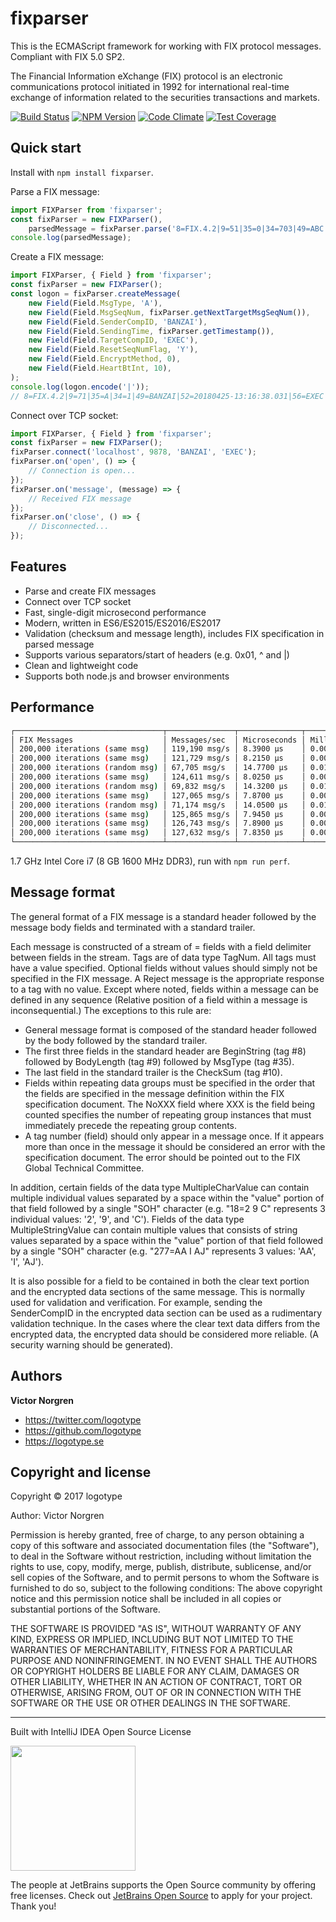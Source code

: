 # fixparser

This is the ECMAScript framework for working with FIX protocol messages. Compliant with FIX 5.0 SP2.

The Financial Information eXchange (FIX) protocol is an electronic communications protocol initiated in 1992 for international real-time exchange of information related to the securities transactions and markets.

[![Build Status](https://travis-ci.org/logotype/fixparser.svg?branch=master)](https://travis-ci.org/logotype/fixparser) [![NPM Version](https://badge.fury.io/js/fixparser.svg)](http://badge.fury.io/js/fixparser) [![Code Climate](https://codeclimate.com/github/logotype/fixparser/badges/gpa.svg)](https://codeclimate.com/github/logotype/fixparser) [![Test Coverage](https://codeclimate.com/github/logotype/fixparser/badges/coverage.svg)](https://codeclimate.com/github/logotype/fixparser/coverage)


Quick start
-----------

Install with `npm install fixparser`.

Parse a FIX message:

```javascript
import FIXParser from 'fixparser';
const fixParser = new FIXParser(),
    parsedMessage = fixParser.parse('8=FIX.4.2|9=51|35=0|34=703|49=ABC|52=20100130-10:53:40.830|56=XYZ|10=249|');
console.log(parsedMessage);
```

Create a FIX message:

```javascript
import FIXParser, { Field } from 'fixparser';
const fixParser = new FIXParser();
const logon = fixParser.createMessage(
    new Field(Field.MsgType, 'A'),
    new Field(Field.MsgSeqNum, fixParser.getNextTargetMsgSeqNum()),
    new Field(Field.SenderCompID, 'BANZAI'),
    new Field(Field.SendingTime, fixParser.getTimestamp()),
    new Field(Field.TargetCompID, 'EXEC'),
    new Field(Field.ResetSeqNumFlag, 'Y'),
    new Field(Field.EncryptMethod, 0),
    new Field(Field.HeartBtInt, 10),
);
console.log(logon.encode('|'));
// 8=FIX.4.2|9=71|35=A|34=1|49=BANZAI|52=20180425-13:16:38.031|56=EXEC|141=Y|98=0|108=10|10=207|
```

Connect over TCP socket:

```javascript
import FIXParser, { Field } from 'fixparser';
const fixParser = new FIXParser();
fixParser.connect('localhost', 9878, 'BANZAI', 'EXEC');
fixParser.on('open', () => {
    // Connection is open... 
});
fixParser.on('message', (message) => {
    // Received FIX message
});
fixParser.on('close', () => {
    // Disconnected...
});

```

Features
--------
+ Parse and create FIX messages
+ Connect over TCP socket
+ Fast, single-digit microsecond performance
+ Modern, written in ES6/ES2015/ES2016/ES2017
+ Validation (checksum and message length), includes FIX specification in parsed message
+ Supports various separators/start of headers (e.g. 0x01, ^ and |)
+ Clean and lightweight code
+ Supports both node.js and browser environments

Performance
-----------
```bash
┌─────────────────────────────────┬───────────────┬──────────────┬──────────────┐
│ FIX Messages                    │ Messages/sec  │ Microseconds │ Milliseconds │
│ 200,000 iterations (same msg)   │ 119,190 msg/s │ 8.3900 μs    │ 0.0084 ms    │
│ 200,000 iterations (same msg)   │ 121,729 msg/s │ 8.2150 μs    │ 0.0082 ms    │
│ 200,000 iterations (random msg) │ 67,705 msg/s  │ 14.7700 μs   │ 0.0148 ms    │
│ 200,000 iterations (same msg)   │ 124,611 msg/s │ 8.0250 μs    │ 0.0080 ms    │
│ 200,000 iterations (random msg) │ 69,832 msg/s  │ 14.3200 μs   │ 0.0143 ms    │
│ 200,000 iterations (same msg)   │ 127,065 msg/s │ 7.8700 μs    │ 0.0079 ms    │
│ 200,000 iterations (random msg) │ 71,174 msg/s  │ 14.0500 μs   │ 0.0141 ms    │
│ 200,000 iterations (same msg)   │ 125,865 msg/s │ 7.9450 μs    │ 0.0079 ms    │
│ 200,000 iterations (same msg)   │ 126,743 msg/s │ 7.8900 μs    │ 0.0079 ms    │
│ 200,000 iterations (same msg)   │ 127,632 msg/s │ 7.8350 μs    │ 0.0078 ms    │
└─────────────────────────────────┴───────────────┴──────────────┴──────────────┘
```
1.7 GHz Intel Core i7 (8 GB 1600 MHz DDR3), run with `npm run perf`.

Message format
--------------

The general format of a FIX message is a standard header followed by the message body fields and terminated with a standard trailer.

Each message is constructed of a stream of <tag>=<value> fields with a field delimiter between fields in the stream. Tags are of data type TagNum. All tags must have a value specified. Optional fields without values should simply not be specified in the FIX message. A Reject message is the appropriate response to a tag with no value.
Except where noted, fields within a message can be defined in any sequence (Relative position of a field within a message is inconsequential.) The exceptions to this rule are:

- General message format is composed of the standard header followed by the body followed by the standard trailer.
- The first three fields in the standard header are BeginString (tag #8) followed by BodyLength (tag #9) followed by MsgType (tag #35).
- The last field in the standard trailer is the CheckSum (tag #10).
- Fields within repeating data groups must be specified in the order that the fields are specified in the message definition within the FIX specification document. The NoXXX field where XXX is the field being counted specifies the number of repeating group instances that must immediately precede the repeating group contents.
- A tag number (field) should only appear in a message once. If it appears more than once in the message it should be considered an error with the specification document. The error should be pointed out to the FIX Global Technical Committee.

In addition, certain fields of the data type MultipleCharValue can contain multiple individual values separated by a space within the "value" portion of that field followed by a single "SOH" character (e.g. "18=2 9 C<SOH>" represents 3 individual values: '2', '9', and 'C'). Fields of the data type MultipleStringValue can contain multiple values that consists of string values separated by a space within the "value" portion of that field followed by a single "SOH" character (e.g. "277=AA I AJ<SOH>" represents 3 values: 'AA', 'I', 'AJ').

It is also possible for a field to be contained in both the clear text portion and the encrypted data sections of the same message. This is normally used for validation and verification. For example, sending the SenderCompID in the encrypted data section can be used as a rudimentary validation technique. In the cases where the clear text data differs from the encrypted data, the encrypted data should be considered more reliable. (A security warning should be generated).

Authors
-------

**Victor Norgren**

+ https://twitter.com/logotype
+ https://github.com/logotype
+ https://logotype.se


Copyright and license
---------------------

Copyright © 2017 logotype

Author: Victor Norgren

Permission is hereby granted, free of charge, to any person obtaining a copy
of this software and associated documentation files (the "Software"), to
deal in the Software without restriction, including without limitation the
rights to use, copy, modify, merge, publish, distribute, sublicense, and/or
sell copies of the Software, and to permit persons to whom the Software is
furnished to do so, subject to the following conditions:  The above copyright
notice and this permission notice shall be included in all copies or
substantial portions of the Software.

THE SOFTWARE IS PROVIDED "AS IS", WITHOUT WARRANTY OF ANY KIND, EXPRESS OR
IMPLIED, INCLUDING BUT NOT LIMITED TO THE WARRANTIES OF MERCHANTABILITY,
FITNESS FOR A PARTICULAR PURPOSE AND NONINFRINGEMENT. IN NO EVENT SHALL THE
AUTHORS OR COPYRIGHT HOLDERS BE LIABLE FOR ANY CLAIM, DAMAGES OR OTHER
LIABILITY, WHETHER IN AN ACTION OF CONTRACT, TORT OR OTHERWISE, ARISING FROM,
OUT OF OR IN CONNECTION WITH THE SOFTWARE OR THE USE OR OTHER DEALINGS
IN THE SOFTWARE.

--------------------------
Built with IntelliJ IDEA Open Source License

<a href="https://www.jetbrains.com/buy/opensource/"><img src="https://s3-ap-southeast-1.amazonaws.com/www.logotype.se/assets/logo-text.svg" width="200"></a>

The people at JetBrains supports the Open Source community by offering free licenses. Check out <a href="https://www.jetbrains.com/buy/opensource/">JetBrains Open Source</a> to apply for your project. Thank you!
